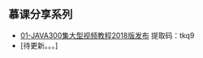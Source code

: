 
## 慕课分享系列

- [01-JAVA300集大型视频教程2018版发布](https://pan.baidu.com/s/1QW02BalBusruC4LeE2wuHQ)  提取码：tkq9
- [待更新。。。]
